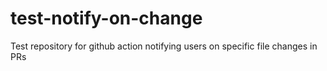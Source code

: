 # test-notify-on-change
Test repository for github action notifying users on specific file changes in PRs
